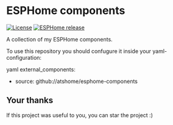 # ESPHome components

[![License][license-shield]][license]
[![ESPHome release][esphome-release-shield]][esphome-release]

[license-shield]: https://img.shields.io/static/v1?label=License&message=GPL%203.0&color=orange&logo=license
[license]: https://opensource.org/license/gpl-3-0
[esphome-release-shield]: https://img.shields.io/static/v1?label=ESPHome&message=2023.12&color=green&logo=esphome
[esphome-release]: https://GitHub.com/esphome/esphome/releases/



A collection of my ESPHome components.

To use this repository you should confugure it inside your yaml-configuration:

yaml
external_components:
  - source: github://atshome/esphome-components


## Your thanks

If this project was useful to you, you can star the project :)
